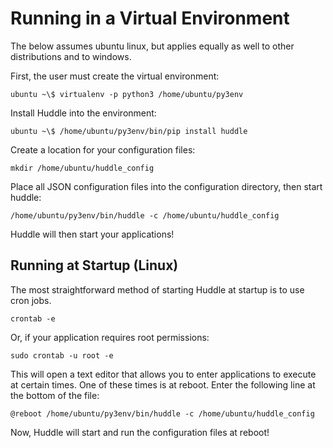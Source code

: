 # Running in a Virtual Environment

The below assumes ubuntu linux, but applies equally as well to other distributions
and to windows.

First, the user must create the virtual environment:

    ubuntu ~\$ virtualenv -p python3 /home/ubuntu/py3env

Install Huddle into the environment:

    ubuntu ~\$ /home/ubuntu/py3env/bin/pip install huddle 

Create a location for your configuration files:

    mkdir /home/ubuntu/huddle_config

Place all JSON configuration files into the configuration directory, then start huddle:

    /home/ubuntu/py3env/bin/huddle -c /home/ubuntu/huddle_config 

Huddle will then start your applications!

## Running at Startup (Linux)

The most straightforward method of starting Huddle at startup is to use cron jobs.

    crontab -e 

Or, if your application requires root permissions:

    sudo crontab -u root -e 

This will open a text editor that allows you to enter applications to execute at certain
times.  One of these times is at reboot.  Enter the following line at the bottom of the 
file:

    @reboot /home/ubuntu/py3env/bin/huddle -c /home/ubuntu/huddle_config

Now, Huddle will start and run the configuration files at reboot!
